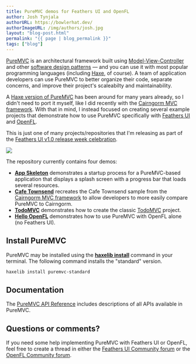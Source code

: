 ```yaml
---
title: PureMVC demos for Feathers UI and OpenFL
author: Josh Tynjala
authorURL: https://bowlerhat.dev/
authorImageURL: /img/authors/josh.jpg
layout: "blog-post.html"
permalink: "{{ page | blog_permalink }}"
tags: ["blog"]
---
```


[PureMVC](https://puremvc.org) is an architectural framework built using [Model-View-Controller](https://en.wikipedia.org/wiki/Model–view–controller) and other [software design patterns](https://en.wikipedia.org/wiki/Software_design_pattern) — and you can use it with most popular programming languages (including [Haxe](https://haxe.org/), of course). A team of application developers can use PureMVC to better organize their code, separate concerns, and improve their project's scaleabilty and maintainability.

A [Haxe version of PureMVC](https://github.com/PureMVC/puremvc-haxe-standard-framework) has been around for many years already, so I didn't need to port it myself, like I did recently with the [Cairngorm MVC framework](http://feathersui.com/blog/2022/09/12/feathers-ui-cairngorm-1-0-0-mvc-microarchitecture-framework/). With that in mind, I instead focused on creating several example projects that demonstrate how to use PureMVC specifically with [Feathers UI](https://feathersui.com/) and [OpenFL](https://openfl.org/).

This is just one of many projects/repositories that I'm releasing as part of the [Feathers UI v1.0 release week celebration](http://feathersui.com/blog/2022/09/01/feathers-ui-version-1-0-haxe-openfl-stable-release/).

![](/blog/img/puremvc-haxe-samples-feathers-ui.png)

The repository currently contains four demos:

- [**App Skeleton**](https://github.com/feathersui/puremvc-haxe-feathersui-demos/tree/master/puremvc-haxe-demo-feathersui-appskeleton) demonstrates a startup process for a PureMVC-based application that displays a splash screen with a progress bar that loads several resources.
- [**Cafe Townsend**](https://github.com/feathersui/puremvc-haxe-feathersui-demos/tree/master/puremvc-haxe-demo-feathersui-cafe-townsend) recreates the Cafe Townsend sample from the [Cairngorm MVC framework](http://feathersui.com/blog/2022/09/12/feathers-ui-cairngorm-1-0-0-mvc-microarchitecture-framework/) to allow developers to more easily compare PureMVC to Cairngorm.
- [**TodoMVC**](https://github.com/feathersui/puremvc-haxe-feathersui-demos/tree/master/puremvc-haxe-demo-feathersui-todomvc) demonstrates how to create the classic [TodoMVC](https://todomvc.com) project.
- [**Hello OpenFL**](https://github.com/feathersui/puremvc-haxe-feathersui-demos/tree/master/puremvc-haxe-demo-hello-openfl) demonstrates how to use PureMVC with OpenFL alone (no Feathers UI).

## Install PureMVC

PureMVC may be installed using the [**haxelib install**](https://lib.haxe.org/documentation/using-haxelib/#install) command in your terminal. The following command installs the "standard" version.

```sh
haxelib install puremvc-standard
```

## Documentation

The [PureMVC API Reference](http://puremvc.org/pages/docs/Haxe/standard/docs/index.html) includes descriptions of all APIs available in PureMVC.

## Questions or comments?

If you need some help implementing PureMVC with Feathers UI or OpenFL, feel free to create a thread in either the [Feathers UI Community forum](https://community.feathersui.com/) or the [OpenFL Community forum](https://community.openfl.org/).
